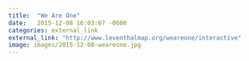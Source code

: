 ```yaml
---
title:  "We Are One"
date:   2015-12-08 16:03:07 -0600
categories: external_link
external_link: "http://www.leventhalmap.org/weareone/interactive"
image: images/2015-12-08-weareone.jpg
---
```

